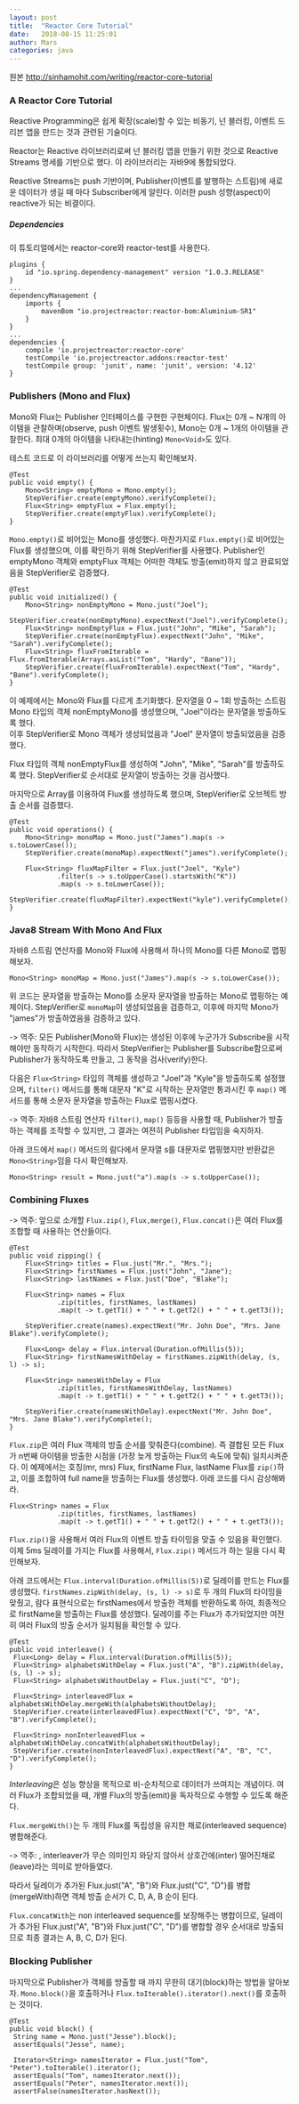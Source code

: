 ```yaml
---
layout: post
title:  "Reactor Core Tutorial"
date:   2018-08-15 11:25:01
author: Mars
categories: java
---
```


원본 <http://sinhamohit.com/writing/reactor-core-tutorial>

### A Reactor Core Tutorial
Reactive Programming은 쉽게 확장(scale)할 수 있는 비동기, 넌 블러킹, 이벤트 드리븐 앱을 만드는 것과 관련된 기술이다. 

Reactor는 Reactive 라이브러리로써 넌 블러킹 앱을 만들기 위한 것으로 Reactive Streams 명세를 기반으로 했다. 이 라이브러리는 자바9에 통합되었다.

Reactive Streams는 push 기반이며, Publisher(이벤트를 발행하는 스트림)에 새로운 데이터가 생길 때 마다 Subscriber에게 알린다. 이러한 push 성향(aspect)이 reactive가 되는 비결이다.

##### Dependencies
이 튜토리얼에서는 reactor-core와 reactor-test를 사용한다.
```
plugins {
    id "io.spring.dependency-management" version "1.0.3.RELEASE"
}
...
dependencyManagement {
    imports {
        mavenBom "io.projectreactor:reactor-bom:Aluminium-SR1"
    }
}
...
dependencies {
    compile 'io.projectreactor:reactor-core'
    testCompile 'io.projectreactor.addons:reactor-test'
    testCompile group: 'junit', name: 'junit', version: '4.12'
}
```

### Publishers (Mono and Flux)
Mono와 Flux는 Publisher 인터페이스를 구현한 구현체이다. Flux는 0개 ~ N개의 아이템을 관찰하며(observe, push 이벤트 발생횟수), Mono는 0개 ~ 1개의 아이템을 관찰한다. 최대 0개의 아이템을 나타내는(hinting) `Mono<Void>`도 있다.

테스트 코드로 이 라이브러리를 어떻게 쓰는지 확인해보자.
```
@Test
public void empty() {
    Mono<String> emptyMono = Mono.empty();
    StepVerifier.create(emptyMono).verifyComplete();
    Flux<String> emptyFlux = Flux.empty();
    StepVerifier.create(emptyFlux).verifyComplete();
}
```
`Mono.empty()`로 비어있는 Mono를 생성했다. 마찬가지로 `Flux.empty()`로 비어있는 Flux를 생성했으며, 이를 확인하기 위해 StepVerifier를 사용했다. Publisher인 emptyMono 객체와 emptyFlux 객체는 어떠한 객체도 방출(emit)하지 않고 완료되었음을 StepVerifier로 검증했다.


```
@Test
public void initialized() {
    Mono<String> nonEmptyMono = Mono.just("Joel");
    StepVerifier.create(nonEmptyMono).expectNext("Joel").verifyComplete();
    Flux<String> nonEmptyFlux = Flux.just("John", "Mike", "Sarah");
    StepVerifier.create(nonEmptyFlux).expectNext("John", "Mike", "Sarah").verifyComplete();
    Flux<String> fluxFromIterable = Flux.fromIterable(Arrays.asList("Tom", "Hardy", "Bane"));
    StepVerifier.create(fluxFromIterable).expectNext("Tom", "Hardy", "Bane").verifyComplete();
}
```
이 예제에서는 Mono와 Flux를 다르게 초기화했다. 
문자열을 0 ~ 1회 방출하는 스트림 Mono<String> 타입의 객체 nonEmptyMono를 생성했으며, 
"Joel"이라는 문자열을 방출하도록 했다.  
이후 StepVerifier로 Mono 객체가 생성되었음과 "Joel" 문자열이 방출되었음을 검증했다.

Flux<String> 타입의 객체 nonEmptyFlux를 생성하여 "John", "Mike", "Sarah"를 방출하도록 했다.
StepVerifier로 순서대로 문자열이 방출하는 것을 검사했다.

마지막으로 Array를 이용하여 Flux를 생성하도록 했으며, StepVerifier로 오브젝트 방출 순서를 검증했다. 

```
@Test
public void operations() {
    Mono<String> monoMap = Mono.just("James").map(s -> s.toLowerCase());
    StepVerifier.create(monoMap).expectNext("james").verifyComplete();

    Flux<String> fluxMapFilter = Flux.just("Joel", "Kyle")
            .filter(s -> s.toUpperCase().startsWith("K"))
            .map(s -> s.toLowerCase());
    StepVerifier.create(fluxMapFilter).expectNext("kyle").verifyComplete();
}
```

### Java8 Stream With Mono And Flux
자바8 스트림 연산자를 Mono와 Flux에 사용해서 하나의 Mono를 다른 Mono로 맵핑해보자. 
```
Mono<String> monoMap = Mono.just("James").map(s -> s.toLowerCase());
```
위 코드는 문자열을 방출하는 Mono를 소문자 문자열을 방출하는 Mono로 맵핑하는 예제이다.
StepVerifier로 `monoMap`이 생성되었음을 검증하고, 이후에 마지막 Mono가 "james"가 방출하였음을 검증하고 있다.

-> 역주: 모든 Publisher(Mono와 Flux)는 생성된 이후에 누군가가 Subscribe을 시작해야만 동작하기 시작한다. 
따라서 StepVerifier는 Publisher를 Subscribe함으로써 Publisher가 동작하도록 만들고, 그 동작을 검사(verify)한다. 

다음은 `Flux<String>` 타입의 객체를 생성하고 "Joel"과 "Kyle"을 방출하도록 설정했으며, 
`filter()` 메서드를 통해 대문자 "K"로 시작하는 문자열만 통과시킨 후 
`map()` 메서드를 통해 소문자 문자열을 방출하는 Flux로 맵핑시켰다. 

-> 역주: 자바8 스트림 연산자 `filter()`, `map()` 등등을 사용할 때, 
Publisher가 방출하는 객체를 조작할 수 있지만, 그 결과는 여젼히 Publisher 타입임을 숙지하자.

아래 코드에서 `map()` 메서드의 람다에서 문자열 s를 대문자로 맵핑했지만 반환값은 `Mono<String>`임을 다시 확인해보자.
```
Mono<String> result = Mono.just("a").map(s -> s.toUpperCase());

```

### Combining Fluxes
-> 역주: 앞으로 소개할 `Flux.zip()`, `Flux,merge()`, `Flux.concat()`은 여러 Flux를 조합할 때 사용하는 연산들이다.


```
@Test
public void zipping() {
    Flux<String> titles = Flux.just("Mr.", "Mrs.");
    Flux<String> firstNames = Flux.just("John", "Jane");
    Flux<String> lastNames = Flux.just("Doe", "Blake");

    Flux<String> names = Flux
            .zip(titles, firstNames, lastNames)
            .map(t -> t.getT1() + " " + t.getT2() + " " + t.getT3());

    StepVerifier.create(names).expectNext("Mr. John Doe", "Mrs. Jane Blake").verifyComplete();

    Flux<Long> delay = Flux.interval(Duration.ofMillis(5));
    Flux<String> firstNamesWithDelay = firstNames.zipWith(delay, (s, l) -> s);

    Flux<String> namesWithDelay = Flux
            .zip(titles, firstNamesWithDelay, lastNames)
            .map(t -> t.getT1() + " " + t.getT2() + " " + t.getT3());

    StepVerifier.create(namesWithDelay).expectNext("Mr. John Doe", "Mrs. Jane Blake").verifyComplete();
}
```

`Flux.zip`은 여러 Flux 객체의 방출 순서를 맞춰준다(combine). 
즉 결합된 모든 Flux가 n번째 아이템을 방출한 시점을 (가장 늦게 방출하는 Flux의 속도에 맞춰) 일치시켜준다. 
이 예제에서는 호칭(mr, mrs) Flux, firstName Flux, lastName Flux를 `zip()`하고, 
이를 조합하여 full name을  방출하는 Flux를 생성했다.
아래 코드를 다시 감상해봐라.
```
Flux<String> names = Flux
            .zip(titles, firstNames, lastNames)
            .map(t -> t.getT1() + " " + t.getT2() + " " + t.getT3());
```

`Flux.zip()`을 사용해서 여러 Flux의 이벤트 방출 타이밍을 맞출 수 있음을 확인했다. 이제 5ms 딜레이를 가지는 Flux를 사용해서, `Flux.zip()` 메서드가 하는 일을 다시 확인해보자.

아래 코드에서는 `Flux.interval(Duration.ofMillis(5))`로 딜레이를 만드는 Flux를 생성했다. 
`firstNames.zipWith(delay, (s, l) -> s)`로 두 개의 Flux의 타이밍을 맞췄고, 람다 표현식으로는 firstNames에서 방출한 객체를 반환하도록 하여, 최종적으로 firstName을 방출하는 Flux를 생성했다.
딜레이를 주는 Flux가 추가되었지만 여전히 여러 Flux의 방출 순서가 일치됨을 확인할 수 있다.
```
@Test
public void interleave() {
 Flux<Long> delay = Flux.interval(Duration.ofMillis(5));
 Flux<String> alphabetsWithDelay = Flux.just("A", "B").zipWith(delay, (s, l) -> s);
 Flux<String> alphabetsWithoutDelay = Flux.just("C", "D");

 Flux<String> interleavedFlux = alphabetsWithDelay.mergeWith(alphabetsWithoutDelay);
 StepVerifier.create(interleavedFlux).expectNext("C", "D", "A", "B").verifyComplete();

 Flux<String> nonInterleavedFlux = alphabetsWithDelay.concatWith(alphabetsWithoutDelay);
 StepVerifier.create(nonInterleavedFlux).expectNext("A", "B", "C", "D").verifyComplete();
}
```

*Interleaving*은 성능 향상을 목적으로 비-순차적으로 데이터가 쓰여지는 개념이다. 여러 Flux가 조합되었을 때, 개별 Flux의 방출(emit)을 독자적으로 수행할 수 있도록 해준다. 

`Flux.mergeWith()`는 두 개의 Flux를 독립성을 유지한 채로(interleaved sequence)병합해준다.

-> 역주: , interleaver가 무슨 의미인지 와닫지 않아서 상호간에(inter) 떨어진채로(leave)라는 의미로 받아들였다.

따라서 딜레이가 추가된 Flux.just("A", "B")와 Flux.just("C", "D")를 병합(mergeWith)하면 객체 방출 순서가 C, D, A, B 순이 된다.

`Flux.concatWith`는 non interleaved sequence를 보장해주는 병합이므로, 딜레이가 추가된 Flux.just("A", "B")와 Flux.just("C", "D")를 병합할 경우 순서대로 방출되므로 최종 결과는 A, B, C, D가 된다.


### Blocking Publisher
마지막으로 Publisher가 객체를 방출할 때 까지 무한히 대기(block)하는 방법을 알아보자. 
`Mono.block()`을 호출하거나 `Flux.toIterable().iterator().next()`를 호출하는 것이다. 
```
@Test
public void block() {
 String name = Mono.just("Jesse").block();
 assertEquals("Jesse", name);

 Iterator<String> namesIterator = Flux.just("Tom", "Peter").toIterable().iterator();
 assertEquals("Tom", namesIterator.next());
 assertEquals("Peter", namesIterator.next());
 assertFalse(namesIterator.hasNext());
```